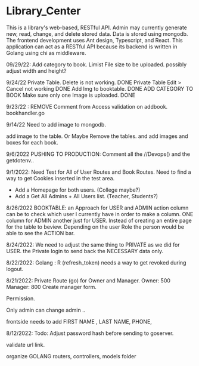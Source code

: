 # Library_Center
This is a library's web-based, RESTful API. Admin may currently generate new, read, change, and delete stored data. Data is stored using mongodb. The frontend development uses Ant design, Typescript, and React. This application can act as a RESTful API because its backend is written in Golang using chi as middleware.

09/29/22:
Add category to book.
Limist File size to be uploaded.
possibly adjust width and height?



9/24/22
Private Table. Delete is not working. DONE
Private Table Edit > Cancel not working DONE
Add Img to booktable.  DONE
ADD CATEGORY TO BOOK
Make sure only  one Image is uploaded.  DONE

9/23/22 : REMOVE Comment from Access validation on addbook. bookhandler.go


9/14/22
Need to add image to mongodb.

add image to the table.
Or Maybe Remove the tables. and add images and boxes for each book.







9/6/2022
PUSHING TO PRODUCTION:
Comment all the //Devops()
and the getdotenv..

9/1/2022:
Need Test for All of User Routes and Book Routes.
    Need to find a way to get Cookies inserted in the test area. 

+ Add a Homepage for both users. (College maybe?)
+ Add a Get All Admins + All Users list. (Teacher, Students?)


8/26/2022
BOOKTABLE: an Approach for USER and ADMIN action column can be to check which user I currently have 
in order to make a column. 
ONE column for ADMIN another just for USER.
Instead of creating an entire page for the table to beview.
Depending on the user Role the person would be able to see the ACTION  bar.

8/24/2022:
We need to adjust the same thing to PRIVATE as we did for USER.
the Private login to send back the NECESSARY data only.


8/22/2022:
Golang : R (refresh_token) needs a way to get revoked during logout.


8/21/2022:
Private Route (go) for Owner and Manager.
Owner: 500
Manager: 800
Create manager form.

Permission.

Only admin can change admin
..

frontside needs to add FIRST NAME , LAST NAME, PHONE, 

8/12/2022: 
Todo:
Adjust password hash before sending to goserver.

validate url link.

organize GOLANG routers, controllers, models folder




